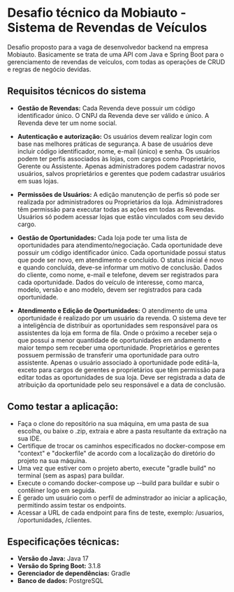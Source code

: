 # Desafio técnico da Mobiauto - Sistema de Revendas de Veículos

Desafio proposto para a vaga de desenvolvedor backend na empresa Mobiauto. Basicamente se trata de uma API com Java e Spring Boot para o gerenciamento de revendas de veículos, com todas as operações de CRUD e regras de negócio devidas.



## Requisitos técnicos do sistema

- **Gestão de Revendas:** Cada Revenda deve possuir um código identificador único. O CNPJ da Revenda deve ser válido e único. A Revenda deve ter um nome social.

- **Autenticação e autorização:** Os usuários devem realizar login com base nas melhores práticas de segurança. A base de usuários deve incluir código identificador, nome, e-mail (único) e senha. Os usuários podem ter perfis associados às lojas, com cargos como Proprietário,
Gerente ou Assistente. Apenas administradores podem cadastrar novos usuários, salvos proprietários e gerentes que podem cadastrar usuários em suas lojas.

- **Permissões de Usuários:** A edição manutenção de perfis só pode ser realizada por administradores ou
Proprietários da loja. Administradores têm permissão para executar todas as ações em todas as Revendas. Usuários só podem acessar lojas que estão vinculados com seu devido cargo.

- **Gestão de Oportunidades:** Cada loja pode ter uma lista de oportunidades para atendimento/negociação. Cada oportunidade deve possuir um código identificador único. Cada oportunidade possui status que pode ser novo, em atendimento e concluído. O
status inicial é novo e quando concluída, deve-se informar um motivo de conclusão. Dados do cliente, como nome, e-mail e telefone, devem ser registrados para cada
oportunidade. Dados do veículo de interesse, como marca, modelo, versão e ano modelo, devem ser
registrados para cada oportunidade.

- **Atendimento e Edição de Oportunidades:** O atendimento de uma oportunidade é realizado por um usuário da revenda. O sistema deve ter a inteligência de distribuir as oportunidades sem responsável para
os assistentes da loja em forma de fila. Onde o próximo a receber seja o que possui a
menor quantidade de oportunidades em andamento e maior tempo sem receber
uma oportunidade. Proprietários e gerentes possuem permissão de transferir uma oportunidade para
outro assistente. Apenas o usuário associado à oportunidade pode editá-la, exceto para cargos de
gerentes e proprietários que têm permissão para editar todas as oportunidades de
sua loja. Deve ser registrada a data de atribuição da oportunidade pelo seu responsável e a
data de conclusão.

## Como testar a aplicação:

- Faça o clone do repositório na sua máquina, em uma pasta de sua escolha, ou baixe o .zip, extraia e abre a pasta resultante da extração na sua IDE.
- Certifique de trocar os caminhos especificados no docker-compose em "context" e "dockerfile" de acordo com a localização do diretório do projeto na sua máquina.
- Uma vez que estiver com o projeto aberto, execute "gradle build" no terminal (sem as aspas) para buildar.
- Execute o comando docker-compose up --build para buildar e subir o contêiner logo em seguida.
- É gerado um usuário com o perfil de adminstrador ao iniciar a aplicação, permitindo assim testar os endpoints.
- Acessar a URL de cada endpoint para fins de teste, exemplo: /usuarios, /oportunidades, /clientes.

  
## Especificações técnicas:

- **Versão do Java:** Java 17
- **Versão do Spring Boot:** 3.1.8
- **Gerenciador de dependências:** Gradle
- **Banco de dados:** PostgreSQL
